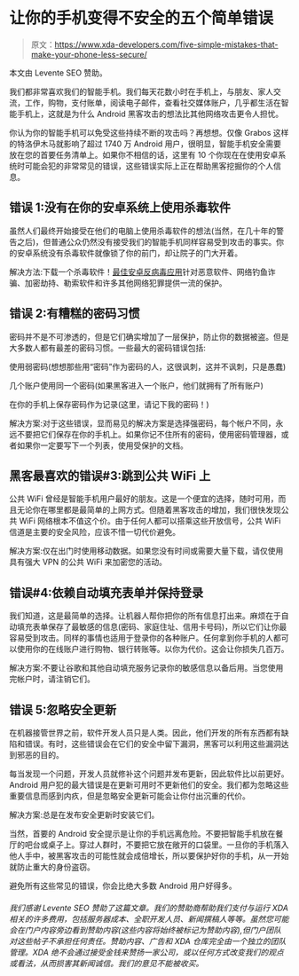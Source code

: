 # 让你的手机变得不安全的五个简单错误

> 原文：<https://www.xda-developers.com/five-simple-mistakes-that-make-your-phone-less-secure/>

本文由 Levente SEO 赞助。

我们都非常喜欢我们的智能手机。我们每天花数小时在手机上，与朋友、家人交流，工作，购物，支付账单，阅读电子邮件，查看社交媒体账户，几乎都生活在智能手机上，这就是为什么 Android 黑客攻击的想法比其他网络攻击更令人担忧。

你认为你的智能手机可以免受这些持续不断的攻击吗？再想想。仅像 Grabos 这样的特洛伊木马就影响了超过 1740 万 Android 用户，很明显，智能手机安全需要放在您的首要任务清单上。如果你不相信的话，这里有 10 个你现在在使用安卓系统时可能会犯的非常常见的错误，这些错误实际上正在帮助黑客挖掘你的个人信息。

## 错误 1:没有在你的安卓系统上使用杀毒软件

虽然人们最终开始接受在他们的电脑上使用杀毒软件的想法(当然，在几十年的警告之后)，但普通公众仍然没有接受我们的智能手机同样容易受到攻击的事实。你的安卓系统没有杀毒软件就像锁了你的前门，却让院子的门大开着。

解决方法:下载一个杀毒软件！[最佳安卓反病毒应用](https://securethoughts.com/best-antivirus-app-for-android/)针对恶意软件、网络钓鱼诈骗、加密劫持、勒索软件和许多其他网络犯罪提供一流的保护。

## 错误 2:有糟糕的密码习惯

密码并不是不可渗透的，但是它们确实增加了一层保护，防止你的数据被盗。但是大多数人都有最差的密码习惯。一些最大的密码错误包括:

使用弱密码(想想那些用“密码”作为密码的人，这很讽刺，这并不讽刺，只是愚蠢)

几个账户使用同一个密码(如果黑客进入一个账户，他们就拥有了所有账户)

在你的手机上保存密码作为记录(这里，请记下我的密码！)

解决方案:对于这些错误，显而易见的解决方案是选择强密码，每个帐户不同，永远不要把它们保存在你的手机上。如果你记不住所有的密码，使用密码管理器，或者如果你一定要写下一个列表，使用受保护的文档。

## 黑客最喜欢的错误#3:跳到公共 WiFi 上

公共 WiFi 曾经是智能手机用户最好的朋友。这是一个便宜的选择，随时可用，而且无论你在哪里都是最简单的上网方式。但随着黑客攻击的增加，我们很快发现公共 WiFi 网络根本不值这个价。由于任何人都可以搭乘这些开放信号，公共 WiFi 信道是主要的安全风险，应该不惜一切代价避免。

解决方案:仅在出门时使用移动数据。如果您没有时间或需要大量下载，请仅使用具有强大 VPN 的公共 WiFi 来加密您的活动。

## 错误#4:依赖自动填充表单并保持登录

我们知道，这是最简单的选择。让机器人帮你把你的所有信息打出来。麻烦在于自动填充表单保存了最敏感的信息(密码、家庭住址、信用卡号码)，所以它们让你最容易受到攻击。同样的事情也适用于登录你的各种账户。任何拿到你手机的人都可以使用你的在线账户进行购物、银行转账等。以你为代价。这会让你损失几百万。

解决方案:不要让谷歌和其他自动填充服务记录你的敏感信息以备后用。当您使用完帐户时，请注销它们。

## 错误 5:忽略安全更新

在机器接管世界之前，软件开发人员只是人类。因此，他们开发的所有东西都有缺陷和错误。有时，这些错误会在它们的安全中留下漏洞，黑客可以利用这些漏洞达到邪恶的目的。

每当发现一个问题，开发人员就修补这个问题并发布更新，因此软件比以前更好。Android 用户犯的最大错误是在更新可用时不更新他们的安全。我们都为忽略这些重要信息而感到内疚，但是忽略安全更新可能会让你付出沉重的代价。

解决方案:总是在发布安全更新时安装它们。

当然，首要的 Android 安全提示是让你的手机远离危险。不要把智能手机放在餐厅的吧台或桌子上。穿过人群时，不要把它放在敞开的口袋里。一旦你的手机落入他人手中，被黑客攻击的可能性就会成倍增长，所以要保护好你的手机，从一开始就防止重大的身份盗窃。

避免所有这些常见的错误，你会比绝大多数 Android 用户好得多。

###### 我们感谢 Levente SEO 赞助了这篇文章。我们的赞助商帮助我们支付与运行 XDA 相关的许多费用，包括服务器成本、全职开发人员、新闻撰稿人等等。虽然您可能会在门户内容旁边看到赞助内容(这些内容将始终被标记为赞助内容),但门户团队对这些帖子不承担任何责任。赞助内容、广告和 XDA 仓库完全由一个独立的团队管理。XDA 绝不会通过接受金钱来赞扬一家公司，或以任何方式改变我们的观点或看法，从而损害其新闻诚信。我们的意见不能被收买。